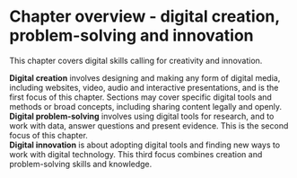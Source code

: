 # Chapter overview - digital creation, problem-solving and innovation

This chapter covers digital skills calling for creativity and innovation.

**Digital creation** involves designing and making any form of digital media, including websites, video, audio and interactive presentations, and is the first focus of this chapter. Sections may cover specific digital tools and methods or broad concepts, including sharing content legally and openly.  
**Digital problem-solving** involves using digital tools for research, and to work with data, answer questions and present evidence. This is the second focus of this chapter.  
**Digital innovation** is about adopting digital tools and finding new ways to work with digital technology. This third focus combines creation and problem-solving skills and knowledge.
